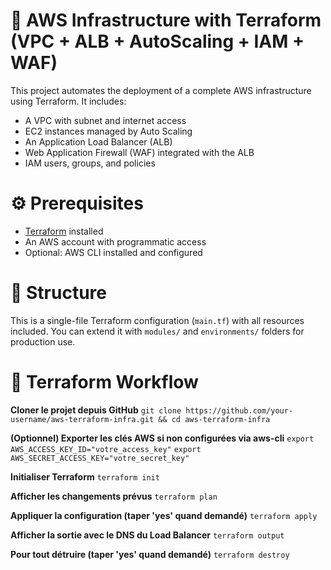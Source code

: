 # 🚀 AWS Infrastructure with Terraform (VPC + ALB + AutoScaling + IAM + WAF)

This project automates the deployment of a complete AWS infrastructure using Terraform. It includes:

- A VPC with subnet and internet access  
- EC2 instances managed by Auto Scaling  
- An Application Load Balancer (ALB)  
- Web Application Firewall (WAF) integrated with the ALB  
- IAM users, groups, and policies  

# ⚙️ Prerequisites

- [Terraform](https://developer.hashicorp.com/terraform/downloads) installed  
- An AWS account with programmatic access  
- Optional: AWS CLI installed and configured

# 📁 Structure

This is a single-file Terraform configuration (`main.tf`) with all resources included. You can extend it with `modules/` and `environments/` folders for production use.

# 🧪 Terraform Workflow

**Cloner le projet depuis GitHub**
`git clone https://github.com/your-username/aws-terraform-infra.git && cd aws-terraform-infra`

**(Optionnel) Exporter les clés AWS si non configurées via aws-cli**
`export AWS_ACCESS_KEY_ID="votre_access_key"`
`export AWS_SECRET_ACCESS_KEY="votre_secret_key"`

**Initialiser Terraform**
`terraform init`

**Afficher les changements prévus**
`terraform plan`

**Appliquer la configuration (taper 'yes' quand demandé)**
`terraform apply`

**Afficher la sortie avec le DNS du Load Balancer**
`terraform output`

**Pour tout détruire (taper 'yes' quand demandé)**
`terraform destroy`

